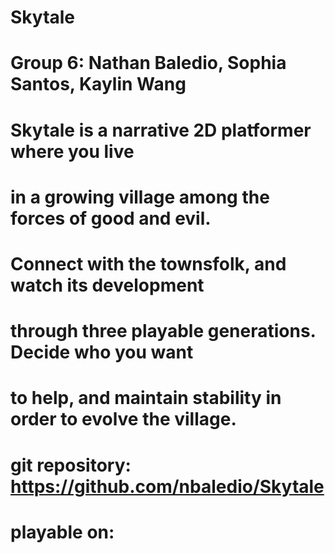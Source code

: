 # Skytale
# Group 6: Nathan Baledio, Sophia Santos, Kaylin Wang

# Skytale is a narrative 2D platformer where you live
# in a growing village among the forces of good and evil.
# Connect with the townsfolk, and watch its development
# through three playable generations. Decide who you want
# to help, and maintain stability in order to evolve the village.

# git repository: https://github.com/nbaledio/Skytale
# playable on: 
